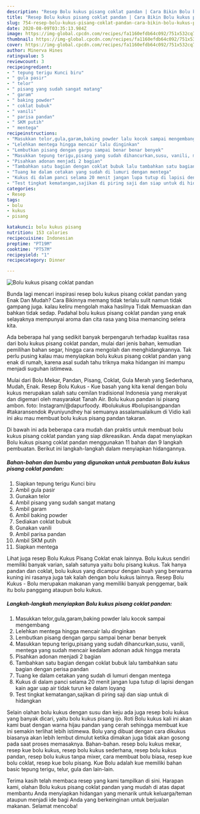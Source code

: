 ```yaml
---
description: "Resep Bolu kukus pisang coklat pandan | Cara Bikin Bolu kukus pisang coklat pandan Yang Enak dan Simpel"
title: "Resep Bolu kukus pisang coklat pandan | Cara Bikin Bolu kukus pisang coklat pandan Yang Enak dan Simpel"
slug: 754-resep-bolu-kukus-pisang-coklat-pandan-cara-bikin-bolu-kukus-pisang-coklat-pandan-yang-enak-dan-simpel
date: 2020-08-09T03:35:13.984Z
image: https://img-global.cpcdn.com/recipes/fa1160efdb64c092/751x532cq70/bolu-kukus-pisang-coklat-pandan-foto-resep-utama.jpg
thumbnail: https://img-global.cpcdn.com/recipes/fa1160efdb64c092/751x532cq70/bolu-kukus-pisang-coklat-pandan-foto-resep-utama.jpg
cover: https://img-global.cpcdn.com/recipes/fa1160efdb64c092/751x532cq70/bolu-kukus-pisang-coklat-pandan-foto-resep-utama.jpg
author: Minerva Hines
ratingvalue: 5
reviewcount: 3
recipeingredient:
- " tepung terigu Kunci biru"
- " gula pasir"
- " telor"
- " pisang yang sudah sangat matang"
- " garam"
- " baking powder"
- " coklat bubuk"
- " vanili"
- " parisa pandan"
- " SKM putih"
- " mentega"
recipeinstructions:
- "Masukkan telor,gula,garam,baking powder lalu kocok sampai mengembang"
- "Lelehkan mentega hingga mencair lalu dinginkan"
- "Lembutkan pisang dengan garpu sampai benar benar benyek"
- "Masukkan tepung terigu,pisang yang sudah dihancurkan,susu, vanili, mentega yang sudah mencair kedalam adonan aduk hingga merata"
- "Pisahkan adonan menjadi 2 bagian"
- "Tambahkan satu bagian dengan coklat bubuk lalu tambahkan satu bagian dengan perisa pandan"
- "Tuang ke dalam cetakan yang sudah di lumuri dengan mentega"
- "Kukus di dalam panci selama 20 menit jangan lupa tutup di lapisi dengan kain agar uap air tidak turun ke dalam loyang"
- "Test tingkat kematangan,sajikan di piring saji dan siap untuk di hidangkan"
categories:
- Resep
tags:
- bolu
- kukus
- pisang

katakunci: bolu kukus pisang 
nutrition: 153 calories
recipecuisine: Indonesian
preptime: "PT19M"
cooktime: "PT57M"
recipeyield: "1"
recipecategory: Dinner

---
```



![Bolu kukus pisang coklat pandan](https://img-global.cpcdn.com/recipes/fa1160efdb64c092/751x532cq70/bolu-kukus-pisang-coklat-pandan-foto-resep-utama.jpg)

Bunda lagi mencari inspirasi resep bolu kukus pisang coklat pandan yang Enak Dan Mudah? Cara Bikinnya memang tidak terlalu sulit namun tidak gampang juga. kalau keliru mengolah maka hasilnya Tidak Memuaskan dan bahkan tidak sedap. Padahal bolu kukus pisang coklat pandan yang enak selayaknya mempunyai aroma dan cita rasa yang bisa memancing selera kita.

Ada beberapa hal yang sedikit banyak berpengaruh terhadap kualitas rasa dari bolu kukus pisang coklat pandan, mulai dari jenis bahan, kemudian pemilihan bahan segar, hingga cara mengolah dan menghidangkannya. Tak perlu pusing kalau mau menyiapkan bolu kukus pisang coklat pandan yang enak di rumah, karena asal sudah tahu triknya maka hidangan ini mampu menjadi suguhan istimewa.

Mulai dari Bolu Mekar, Pandan, Pisang, Coklat, Gula Merah yang Sederhana, Mudah, Enak. Resep Bolu Kukus - Kue basah yang kita kenal dengan bolu kukus merupakan salah satu cemilan tradisional Indonesia yang merakyat dan digemari oleh masyarakat Tanah Air. Bolu kukus pandan isi pisang ambon. foto: Instagram/@dapurfoody. #bolukukus #bolupisangpandan #takaransendok #yuniyundhey hai semuanya assalamualaikum di Vidio kali ini aku mau membuat bolu kukus pisang pandan takaran.


Di bawah ini ada beberapa cara mudah dan praktis untuk membuat bolu kukus pisang coklat pandan yang siap dikreasikan. Anda dapat menyiapkan Bolu kukus pisang coklat pandan menggunakan 11 bahan dan 9 langkah pembuatan. Berikut ini langkah-langkah dalam menyiapkan hidangannya.

<!--inarticleads1-->

##### Bahan-bahan dan bumbu yang digunakan untuk pembuatan Bolu kukus pisang coklat pandan:

1. Siapkan  tepung terigu Kunci biru
1. Ambil  gula pasir
1. Gunakan  telor
1. Ambil  pisang yang sudah sangat matang
1. Ambil  garam
1. Ambil  baking powder
1. Sediakan  coklat bubuk
1. Gunakan  vanili
1. Ambil  parisa pandan
1. Ambil  SKM putih
1. Siapkan  mentega


Lihat juga resep Bolu Kukus Pisang Coklat enak lainnya. Bolu kukus sendiri memiliki banyak varian, salah satunya yaitu bolu pisang kukus. Tak hanya pandan dan coklat, bolu kukus yang dicampur dengan buah yang berwarna kuning ini rasanya juga tak kalah dengan bolu kukus lainnya. Resep Bolu Kukus - Bolu merupakan makanan yang memiliki banyak penggemar, baik itu bolu panggang ataupun bolu kukus. 

<!--inarticleads2-->

##### Langkah-langkah menyiapkan Bolu kukus pisang coklat pandan:

1. Masukkan telor,gula,garam,baking powder lalu kocok sampai mengembang
1. Lelehkan mentega hingga mencair lalu dinginkan
1. Lembutkan pisang dengan garpu sampai benar benar benyek
1. Masukkan tepung terigu,pisang yang sudah dihancurkan,susu, vanili, mentega yang sudah mencair kedalam adonan aduk hingga merata
1. Pisahkan adonan menjadi 2 bagian
1. Tambahkan satu bagian dengan coklat bubuk lalu tambahkan satu bagian dengan perisa pandan
1. Tuang ke dalam cetakan yang sudah di lumuri dengan mentega
1. Kukus di dalam panci selama 20 menit jangan lupa tutup di lapisi dengan kain agar uap air tidak turun ke dalam loyang
1. Test tingkat kematangan,sajikan di piring saji dan siap untuk di hidangkan


Selain olahan bolu kukus dengan susu dan keju ada juga resep bolu kukus yang banyak dicari, yaitu bolu kukus pisang ijo. Roti Bolu kukus kali ini akan kami buat dengan warna hijau pandan yang cerah sehingga membuat kue ini semakin terlihat lebih istimewa. Bolu yang dibuat dengan cara dikukus biasanya akan lebih lembut dimulut ketika dimakan juga tidak akan gosong pada saat proses memasaknya. Bahan-bahan. resep bolu kukus mekar, resep kue bolu kukus, resep bolu kukus sederhana, resep bolu kukus pandan, resep bolu kukus tanpa mixer, cara membuat bolu biasa, resep kue bolu coklat, resep kue bolu pisang. Kue Bolu adalah kue memiliki bahan basic tepung terigu, telur, gula dan lain-lain. 

Terima kasih telah membaca resep yang kami tampilkan di sini. Harapan kami, olahan Bolu kukus pisang coklat pandan yang mudah di atas dapat membantu Anda menyiapkan hidangan yang menarik untuk keluarga/teman ataupun menjadi ide bagi Anda yang berkeinginan untuk berjualan makanan. Selamat mencoba!
